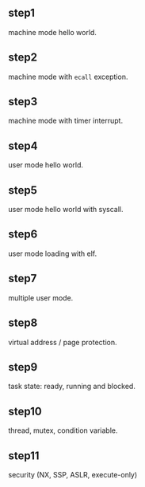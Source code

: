 ## step1
machine mode hello world.

## step2
machine mode with `ecall` exception.

## step3
machine mode with timer interrupt.

## step4
user mode hello world.

## step5
user mode hello world with syscall.

## step6
user mode loading with elf.

## step7
multiple user mode.

## step8
virtual address / page protection.

## step9
task state: ready, running and blocked.

## step10
thread, mutex, condition variable.

## step11
security (NX, SSP, ASLR, execute-only)
